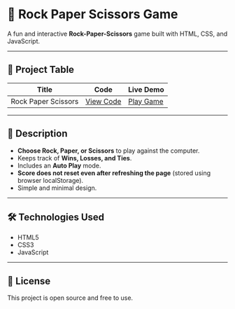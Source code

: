 # 🎯 Rock Paper Scissors Game

A fun and interactive **Rock-Paper-Scissors** game built with HTML, CSS, and JavaScript.

---

## 📂 Project Table

| Title               | Code                                                                 | Live Demo |
|---------------------|----------------------------------------------------------------------|-----------|
| Rock Paper Scissors | [View Code](https://github.com/rohini19-coder/Rock-Paper-Scissor) | [Play Game](https://rohini19-coder.github.io/Rock-Paper-Scissor/) |

---

## 📜 Description
- **Choose Rock, Paper, or Scissors** to play against the computer.  
- Keeps track of **Wins, Losses, and Ties**.  
- Includes an **Auto Play** mode.  
- **Score does not reset even after refreshing the page** (stored using browser localStorage).  
- Simple and minimal design.

---

## 🛠 Technologies Used
- HTML5
- CSS3
- JavaScript

---

## 📜 License
This project is open source and free to use.
